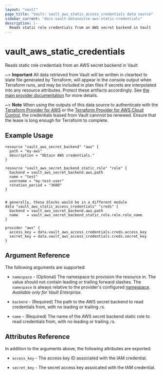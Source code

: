 ```yaml
---
layout: "vault"
page_title: "Vault: vault_aws_static_access_credentials data source"
sidebar_current: "docs-vault-datasource-aws-static-credentials"
description: |-
  Reads static role credentials from an AWS secret backend in Vault
---
```


# vault\_aws\_static\_credentials

Reads static role credentials from an AWS secret backend in Vault

~> **Important** All data retrieved from Vault will be
written in cleartext to state file generated by Terraform, will appear in
the console output when Terraform runs, and may be included in plan files
if secrets are interpolated into any resource attributes.
Protect these artifacts accordingly. See
[the main provider documentation](../index.html)
for more details.

~> **Note**
When using the outputs of this data source to authenticate with the [Terraform Provider for AWS](https://registry.terraform.io/providers/hashicorp/aws/latest/docs) or
the [Terraform Provider for AWS Cloud Control](https://registry.terraform.io/providers/hashicorp/awscc/latest/docs),
the credentials leased from Vault cannnot be renewed.
Ensure that the lease is long enough for Terraform to complete.

## Example Usage

```hcl
resource "vault_aws_secret_backend" "aws" {
  path = "my-aws"
  description = "Obtain AWS credentials."
}

resource "vault_aws_secret_backend_static_role" "role" {
  backend = vault_aws_secret_backend.aws.path
  name = "test"
  username = "my-test-user"
  rotation_period = "3600"
}


# generally, these blocks would be in a different module
data "vault_aws_static_access_credentials" "creds" {
  backend = vault_aws_secret_backend.aws.path
  name    = vault_aws_secret_backend_static_role.role.role_name
}

provider "aws" {
  access_key = data.vault_aws_access_credentials.creds.access_key
  secret_key = data.vault_aws_access_credentials.creds.secret_key
}
```

## Argument Reference

The following arguments are supported:

* `namespace` - (Optional) The namespace to provision the resource in.
  The value should not contain leading or trailing forward slashes.
  The `namespace` is always relative to the provider's configured [namespace](/docs/providers/vault#namespace).
  *Available only for Vault Enterprise*.

* `backend` - (Required) The path to the AWS secret backend to
read credentials from, with no leading or trailing `/`s.

* `name` - (Required) The name of the AWS secret backend static role to read
credentials from, with no leading or trailing `/`s.

## Attributes Reference

In addition to the arguments above, the following attributes are exported:

* `access_key` - The access key ID associated with the IAM credential.
 
* `secret_key` - The secret access key assoicated with the IAM credential.
